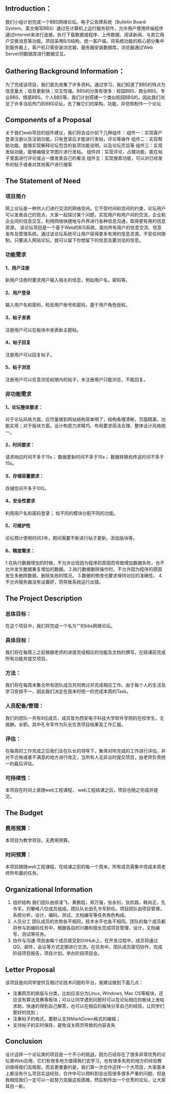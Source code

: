 ## Introduction：
我们小组计划完成一个BBS网络论坛。电子公告牌系统（Bulletin Board System，英文缩写BBS）通过在计算机上运行服务软件，允许用户使用终端程序通过Internet来进行连接，执行下载数据或程序、上传数据、阅读新闻、与其它用户交换消息等功能。项目采用B/S结构，统一客户端，将系统功能的核心部分集中到服务器上，客户机只需安装浏览器，服务器安装数据库，浏览器通过Web Server同数据库进行数据交互。

## Gathering Background Information：
为了完成该项目，我们首先收集了许多资料。通过学习，我们知道了BBS的特点为信息量太；信息更新快；交互性强。BBS的分类有很多：校园BBS、商业BBS、专业BBS、情感BBS、个人BBS等，我们计划搭建一个类似校园BBS的。因此我们浏览了许多当前热门的BBS论坛，去了解它们的架构、功能，并仿照制作一个论坛

## Components of a Proposal
关于我们web项目的组件建议，我们将会设计如下几种组件：
组件一：实现客户登录注册以及注销功能，只有登录后才能进行发帖，评论等操作
组件二：实现帮助功能，能够实现解释论坛包含的各项功能说明，以及论坛宗旨等
组件三：实现发帖功能，能够编辑文字图片进行发帖。
组件四：实现评论，占楼功能，能在帖子里面进行评论或占一楼发表自己的看法
组件五：实现搜索功能，可以对已经发布的帖子或者对其他客户进行搜索

## The Statement of Need
### 项目简介
网上论坛是一种供人们进行交流的网络空间。它不受时间和空间的约束，论坛用户可以发表自己的观点，大家一起探讨某个问题，实现用户和用户间的交流，企业和企业间的信息交互，利用网络快捷地与外界进行各种信息沟通，取得更有用的信息资源。
该论坛项目是一个基于Web的B/S系统，面向所有用户的信息交流、信息发布及管理系统。通过该论坛系统可让用户获得更多有用的信息资源。不受任何限制，只要进入网站论坛，就可以留下你想留下的信息及要浏览的信息。
### 功能需求
#### 1、用户注册
新用户注册时要求用户输入相关的信息，例如用户名，密码等。
#### 2、用户登录
输入用户名和密码，检验用户账号和密码，基于用户角色授权。
#### 3、帖子发表
注册用户可以在板块中发表新主题帖。
#### 4、帖子回复
注册用户可以回复帖子。
#### 5、帖子浏览
注册用户可以任意浏览权限内的帖子，未注册用户只能浏览，不能回复。
### 非功能需求
#### 1、论坛整体要求：
对于论坛风格方面，应尽量做到网站结构简单明了，结构条理清晰，页面精美、功能实用；对于版块方面，设计构思力求精巧、布局要求简洁合理、整体设计风格统一。
#### 2、时间要求：
请求响应时间不多于15s；
数据更新时间不多于15s；
数据转换和传送时间不多于15s。
#### 3、存储容量要求：
存储空间不多于10G。
#### 4、安全性要求
利用用户名和密码登录；
给不同的模块分配不同的功能。
#### 5、可维护性
论坛预计使用时间3年，期间需要不断进行帖子更新，添加版块等。
#### 6、精度需求：
1.在执行数据增加的时候，不允许出现因为程序的原因而导致增加数据失败，也不允许发生数据重复增加的数据。 
2.执行数据删除操作时，不允许因为程序的原因发生多删除数据、删除失败的情况。 
3.数据的修改也要求保持对应的准确性。 
4.不允许服务器没有设置好，而导致系统运行出错。

## The Project Description
### 总体目标：
在这个项目中，我们将完成一个名为“”的bbs网络论坛。
### 具体目标：
我们将在每周三之前根据老师的进度完成相应的功能及文档的撰写。在结课前完成所有功能并提交项目。
### 方法：
我们将在每周末集合所有团队成员共同商讨并完成相应工作。由于每个人的生活及学习安排不一，因此我们决定在周末时统一的完成本周的Task。
### 人员配备/管理：
我们的团队一共有8位成员，成员皆为西安电子科技大学软件学院的在校学生，无报酬，全职。其中孔令军作为队长负责项目结果及工作汇报。
### 评估：
在每周的工作完成之后我们会在队长的领导下，集体对所完成的工作进行评估，并对不合格或者不满意的地方进行改正，当所有人无异议时提交项目，由老师负责统一的最后评估。
### 可持续性：
本项目在时间上紧随web工程课程， web工程结课之后，项目也随之完成并提交。

## The Budget
### 费用预算：
本项目为教学项目，无费用预算。
### 时间预算：
本项目跟随web工程课程，在结课之前的每一个周末，所有成员需集中完成本周老师所布置的任务。

## Organizational Information
1.	组织结构
我们团队由徐凌飞，黄鹏程，郑万强，张永钊，张凯路，韩尚正，孔令军，刘攀峰八位成员组成。团队队长由孔令军担任。项目团队由项目管理，系统分析，设计，编码，测试，文档编写等任务角色构成。
2.	人员分工
团队成员的优势各不相同，技术水平也各不相同。团队的每个成员都将参与到编码任务中，根据各自的兴趣和擅长完成项目管理，设计，文档编写，测试等任务。
3.	协作与沟通
项目由每个成员提交到GitHub上，在开发过程中，成员将通过QQ，邮件，会议等方式定期进行交流。在任务中，团队成员密切协作，完成阶段项目报告，项目计划。举办阶段项目会。

## Letter Proposal
该项目是向同学提供互相讨论技术问题的平台，我建议做到下面几点：
* 注重网页的排版与分类，比如应该分为Linux, Windows, Mac OS等板块，还应该有算法竞赛等板块；可以让同学遇到问题时可以在论坛相应的板块上发帖求助，快速的得到自己解答，也可以在相应的板块分享自己的经验，让同学们更好的找到；
* 注重帖子的格式，要默认支持MarkDown格式的编辑；
* 支持帖子的实时保存，避免误关网页导致的内容丢失

## Conclusion
设计这样一个论坛类的项目是一个不小的挑战，因为已经存在了很多非常优秀的论坛类Web应用，它们有很多地方值得我们去学习，也有很多失败的地方的经验教训值得我们去吸取，而且更重要的是，我们第一次合作这样一个大项目，大家基本上都没有什么项目实战经验，合作中可以预料到会出现很多很多严重的问题，但是我相信我们一定可以一起努力克服这些困难，然后制作出一个优秀的论坛，让大家耳目一新。

